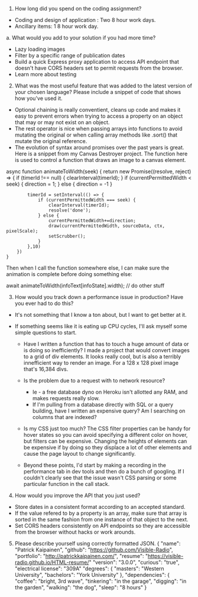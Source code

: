 1. How long did you spend on the coding assignment?
  * Coding and design of application : Two 8 hour work days.
  * Ancillary items: 1 8 hour work day.


a. What would you add to your solution if you had more time?
  * Lazy loading images
  * Filter by a specific range of publication dates
  * Build a quick Express proxy application to access API endpoint that doesn't have CORS headers set to permit requests from the browser.
  * Learn more about testing

2. What was the most useful feature that was added to the latest version of your chosen language? Please include a snippet of code that shows how you've used it.
  * Optional chaining is really conventient, cleans up code and makes it easy to prevent errors when trying to access a property on an object that may or may not exist on an object.
  * The rest operator is nice when passing arrays into functions to avoid mutating the original or when calling array methods like .sort() that mutate the original reference.
  * The evolution of syntax around promises over the past years is great. Here is a snippet from my Canvas Destroyer project. The function here is used to control a function that draws an image to a canvas element.

  async function animateToWidth(seek) {
		return new Promise((resolve, reject) => {
			if (timerId !== null) {
				clearInterval(timerId);
			}
			if (currentPermittedWidth < seek) {
				direction = 1;
			} else {
				direction = -1
			}

			timerId = setInterval(() => {
				if (currentPermittedWidth === seek) {
					clearInterval(timerId);
					resolve('done');
				} else {
					currentPermittedWidth+=direction;
					draw(currentPermittedWidth, sourceData, ctx, pixelScale);
					setScrubber();
				}
			},10)
		})
	}

  Then when I call the function somewhere else, I can make sure the animation is complete before doing something else:

  await animateToWidth(infoText[infoState].width);
  // do other stuff

3. How would you track down a performance issue in production? Have you ever had to do this?
  * It's not something that I know a ton about, but I want to get better at it.

  * If something seems like it is eating up CPU cycles, I'll ask myself some simple questions to start.

    * Have I written a function that has to touch a huge amount of data or is doing so inefficiently? I made a project that would convert images to a grid of div elements. It looks really cool, but is also a terribly innefficient way to render an image. For a 128 x 128 pixel image that's 16,384 divs.

    * Is the problem due to a request with to network resource?
      * Ie - a free database dyno on Heroku isn't allotted any RAM, and makes requests really slow.
      * If I'm pulling from a database directly with SQL or a query building, have I written an expensive query?  Am I searching on columns that are indexed?

    * Is my CSS just too much?  The CSS filter properties can be handy for hover states so you can avoid specifying a different color on hover, but filters can be expensive.  Changing the heights of elements can be expensive if by doing so they displace a lot of other elements and cause the page layout to change significantly.

    * Beyond these points, I'd start by making a recording in the performance tab in dev tools and then do a bunch of googling. If I couldn't clearly see that the issue wasn't CSS parsing or some particular function in the call stack.

4. How would you improve the API that you just used?
  * Store dates in a consistent format according to an accepted standard.
  * If the value refered to by a property is an array, make sure that array is sorted in the same fashion from one instance of that object to the next.
  * Set CORS headers consistently on API endpoints so they are accessible from the browser without hacks or work arounds.

5. Please describe yourself using correctly formatted JSON.
{
  "name": "Patrick Kaipainen",
  "github": "https://github.com/Visible-Radio",
  "portfolio": "http://patrickkaipainen.com/",
  "resume": "https://visible-radio.github.io/HTML-resume/"
  "version": "3.0.0",
  "curious": "true",
  "electrical license": "309A"
  "degrees": {
    "masters": "Western University",
    "bachelors": "York University"
  },
  "dependencies": {
    "coffee": "bright, 3rd wave",
    "tinkering": "in the garage",
    "digging": "in the garden",
    "walking": "the dog",
    "sleep": "8 hours"
  }